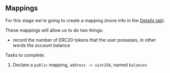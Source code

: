 ## Mappings

For this stage we're going to create a mapping (more info in the [Details tab](?tab=details&scroll=Solidity%20Mappings)). 

These mappings will allow us to do two things:
- record the number of ERC20 tokens that the user posseses, in other words the account balance

Tasks to complete:

1. Declare a `public` mapping, `address -> uint256`, named `balances`


